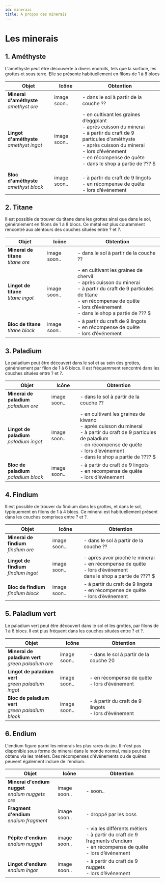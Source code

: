 ```yaml
---
id: minerais
title: À propos des minerais
---
```

# Les minerais

## 1. Améthyste


L'améthyste peut être découverte à divers endroits, tels que la surface, les grottes et sous terre. Elle se présente habituellement en filons de 1 à 8 blocs

| Objet | Icône | Obtention |
|-----------|--------------|-------------------------------------------------------------------------------------------------------------------------------------------------------------------------------------------------------------------------------------------------------|
| **Minerai d'améthyste** <br/>_amethyst ore_ | image soon.. | - dans le sol à partir de la couche ?? |
|  **Lingot d'améthyste**<br/>_amethyst ingot_ | image soon.. | - en cultivant les graines d’eggplant<br/>- après cuisson du minerai<br/>- à partir du craft de 9 particules d'améthyste<br/>- après cuisson du minerai<br/>- lors d’événement<br/>- en récompense de quête<br/>- dans le shop a partie de ??? $<br/> |
| **Bloc d'améthyste**<br/>_amethyst block_ | image soon.. | <br/>- à partir du craft de 9 lingots<br/>- en récompense de quête<br/>- lors d’événement |

## 2. Titane

Il est possible de trouver du titane dans les grottes ainsi que dans le sol, généralement en filons de 1 à 8 blocs. Ce métal est plus couramment rencontré aux alentours des couches situées entre ? et ?.

| Objet | Icône | Obtention |
|-----------------------------------------|--------------|---------------------------------------|
| **Minerai de titane**<br/>_titane ore_  | image soon.. | - dans le sol à partir de la couche ?? |
| **Lingot de titane**<br/>_titane ingot_ | image soon.. | - en cultivant les graines de chervil<br/>- après cuisson du minerai<br/>- à partir du craft de 9 particules de titane<br/>- en récompense de quête<br/>- lors d’événement<br/>- dans le shop a partie de ??? $|
| **Bloc de titane**<br/>_titane block_   | image soon.. | - à partir du craft de 9 lingots<br/>- en récompense de quête<br/>- lors d’événement|

## 3. Paladium


Le paladium peut être découvert dans le sol et au sein des grottes, généralement par filon de 1 à 6 blocs. Il est fréquemment rencontré dans les couches situées entre ? et ?.

| Objet | Icône | Obtention |
| --------- |--------------|-------------------------------------------------------------------------------------------------------------------------------------------------------------------------------------------------------------------|
| **Minerai de paladium**<br/>_paladium ore_  | image soon.. | - dans le sol à partir de la couche ?? |
| **Lingot de paladium**<br/>_paladium ingot_  | image soon.. | - en cultivant les graines de kiwano<br/>- après cuisson du minerai<br/>- à partir du craft de 9 particules de paladium<br/>- en récompense de quête<br/>- lors d’événement<br/>- dans le shop a partie de ???? $ |
| **Bloc de paladium**<br/>_paladium block_  | image soon.. | - à partir du craft de 9 lingots<br/>- en récompense de quête<br/>- lors d’événement |


## 4. Findium

Il est possible de trouver du findium dans les grottes, et dans le sol, typiquement en filons de 1 à 4 blocs. Ce minerai est habituellement présent dans les couches comprises entre ? et ?.

| Objet | Icône | Obtention |
| --------- |--------------|----------------------------------------------------------------------------------------------------------------------|
| **Minerai de findium**<br/>_findium ore_  | image soon.. | - dans le sol à partir de la couche ?? |
| **Lingot de findium**<br/>_findium ingot_  | image soon.. | - après avoir pioché le minerai<br/>- en récompense de quête<br/>- lors d’événement<br/>dans le shop a partie de ???? $ |
| **Bloc de findium**<br/>_findium block_  | image soon.. | - à partir du craft de 9 lingots<br/>- en récompense de quête<br/>- lors d’événement|

## 5. Paladium vert

Le paladium vert peut être découvert dans le sol et les grottes, par filons de 1 à 6 blocs. Il est plus fréquent dans les couches situées entre ? et ?.

| Objet | Icône | Obtention |
|-------------------------------------------------------|--------------| -------- |
| **Minerai de paladium vert**<br/>_green paladium ore_ | image soon.. | - dans le sol à partir de la couche 20 |
| **Lingot de paladium vert**<br/>_green paladium ingot_ | image soon.. | - en récompense de quête<br/>- lors d’événement |
| **Bloc de paladium vert**<br/>_green paladium block_ |image soon.. | - à partir du craft de 9 lingots<br/>- lors d’événement |


## 6. Endium

L'endium figure parmi les minerais les plus rares du jeu. Il n'est pas disponible sous forme de minerai dans le monde normal, mais peut être obtenu via les métiers. Des récompenses d'événements ou de quêtes peuvent également inclure de l'endium.

| Objet | Icône | Obtention |
| -------- |--------------|----------------------------------------------------------------------------------------------------------------------------------|
| **Minerai d'endium nugget**<br/>_endium nuggets ore_ | image soon.. | - soon.. |
| **Fragment d'endium**<br/>_endium fragment_  | image soon.. | - droppé par les boss |
| **Pépite d'endium**<br/>_endium nugget_ | image soon.. | - via les différents métiers<br/>- à partir du craft de 9 fragments d’endium<br/>- en récompense de quête<br/>- lors d’événement |
| **Lingot d'endium**<br/>_endium ingot_ | image soon.. | - à partir du craft de 9 nuggets<br/>- lors d’événement |




